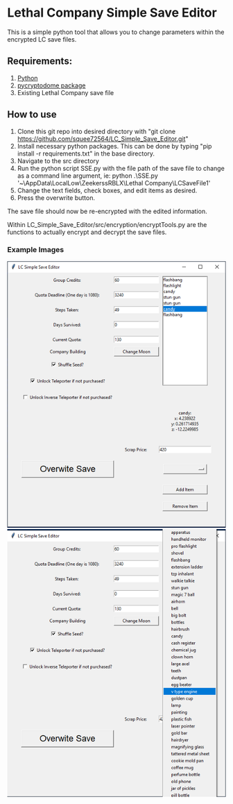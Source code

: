 # Lethal Company Simple Save Editor
This is a simple python tool that allows you to change parameters within the encrypted LC save files.

## Requirements:
1. [Python](https://www.python.org/downloads/)
2. [pycryptodome package](https://pypi.org/project/pycryptodome/)
3. Existing Lethal Company save file

## How to use
1. Clone this git repo into desired directory with "git clone https://github.com/squee72564/LC_Simple_Save_Editor.git"
2. Install necessary python packages. This can be done by typing "pip install -r requirements.txt" in the base directory.
3. Navigate to the src directory
4. Run the python script SSE.py with the file path of the save file to change as a command line argument, ie: 
 python .\SSE.py '~\AppData\LocalLow\ZeekerssRBLX\Lethal Company\LCSaveFile1' 
5. Change the text fields, check boxes, and edit items as desired.
6. Press the overwrite button.

The save file should now be re-encrypted with the edited information.

Within LC_Simple_Save_Editor/src/encryption/encryptTools.py are the functions to actually encrypt and decrypt the save files.

### Example Images

![LC Simple Save Editor](https://github.com/squee72564/LC_Simple_Save_Editor/blob/main/img/cap.png)
![LC Simple Save Editor 2](https://github.com/squee72564/LC_Simple_Save_Editor/blob/main/img/cap2.png)
